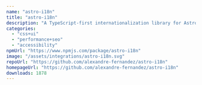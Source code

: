 ```yaml
---
name: "astro-i18n"
title: "astro-i18n"
description: "A TypeScript-first internationalization library for Astro."
categories:
  - "css+ui"
  - "performance+seo"
  - "accessibility"
npmUrl: "https://www.npmjs.com/package/astro-i18n"
image: "/assets/integrations/astro-i18n.svg"
repoUrl: "https://github.com/alexandre-fernandez/astro-i18n"
homepageUrl: "https://github.com/alexandre-fernandez/astro-i18n"
downloads: 1878
---
```

